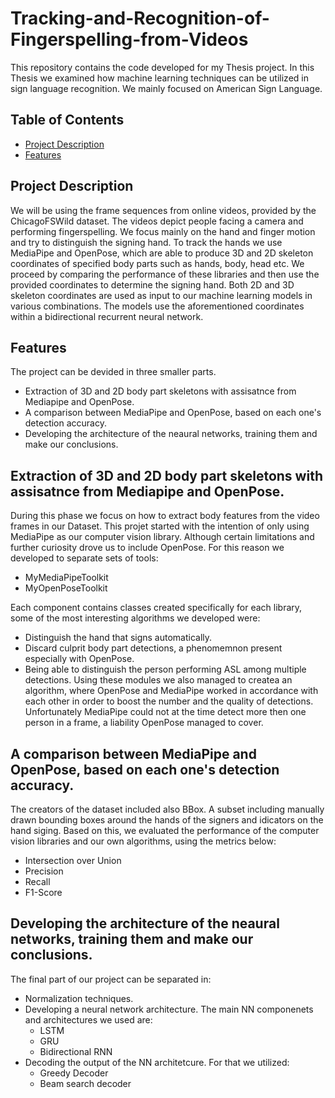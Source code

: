 # Tracking-and-Recognition-of-Fingerspelling-from-Videos
This repository contains the code developed for my Thesis project. In this Thesis we examined how machine learning techniques can be utilized in sign language recognition. We mainly focused on American Sign Language.
## Table of Contents

- [Project Description](#project-description)
- [Features](#features)


## Project Description

We will be using the frame sequences from online videos, provided by the ChicagoFSWild dataset. The videos depict people facing a camera and performing fingerspelling. We focus mainly on the hand and finger motion and try to distinguish the signing hand. To track the hands we use MediaPipe and OpenPose, which are able to produce 3D and 2D skeleton coordinates of specified body parts such as hands, body, head etc. We proceed by comparing the performance of these libraries and then use the provided coordinates to determine the signing hand. Both 2D and 3D skeleton coordinates are used as input to our machine learning models in various combinations. The models use the aforementioned coordinates within a bidirectional recurrent neural network.

## Features

The project can be devided in three smaller parts.
- Extraction of 3D and 2D body part skeletons with assisatnce from Mediapipe and OpenPose.
- A comparison between MediaPipe and OpenPose, based on each one's detection accuracy.
- Developing the architecture of the neaural networks, training them and make our conclusions.

## Extraction of 3D and 2D body part skeletons with assisatnce from Mediapipe and OpenPose.
During this phase we focus on how to extract body features from the video frames in our Dataset. This projet started with the intention of only using MediaPipe as our computer vision library. Although certain limitations and further curiosity drove us to include OpenPose. For this reason we developed to separate sets of tools:
- MyMediaPipeToolkit
- MyOpenPoseToolkit

Each component contains classes created specifically for each library, some of the most interesting algorithms we developed were:
- Distinguish the hand that signs automatically.
- Discard culprit body part detections, a phenomemnon present especially with OpenPose.
- Being able to distinguish the person performing ASL among multiple detections.
Using these modules we also managed to createa an algorithm, where OpenPose and MediaPipe worked in accordance with each other in order to boost the number and the quality of detections. Unfortunately MediaPipe could not at the time detect more then one person in a frame, a liability OpenPose managed to cover.

## A comparison between MediaPipe and OpenPose, based on each one's detection accuracy.
The creators of the dataset included also BBox. A subset including manually drawn bounding boxes around the hands of the signers and idicators on the hand siging. Based on this, we evaluated the performance of the computer vision libraries and our own algorithms, using the metrics below:
- Intersection over Union
- Precision
- Recall
- F1-Score


## Developing the architecture of the neaural networks, training them and make our conclusions.
The final part of our project can be separated in:
- Normalization techniques.
- Developing a neural network architecture. The main NN componenets and architectures we used are:
  - LSTM
  - GRU
  - Bidirectional RNN
- Decoding the output of the NN architetcure. For that we utilized:
  - Greedy Decoder
  - Beam search decoder
    


